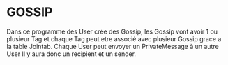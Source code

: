 # GOSSIP

Dans ce programme des User crée des Gossip, les Gossip vont avoir 1 ou plusieur Tag et chaque Tag peut etre associé avec plusieur Gossip grace a la table Jointab.
Chaque User peut envoyer un PrivateMessage à un autre User
Il y aura donc un recipient et un sender.   

